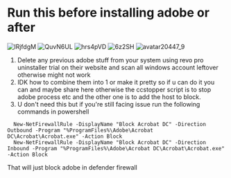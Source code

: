 # Run this before installing adobe or after
![lRjfdgM](https://github.com/deadboy18/Adobe/assets/53135082/0043d051-703f-42c9-bd50-830159b27e54)
![QuvN6UL](https://github.com/deadboy18/Adobe/assets/53135082/179a862b-fbb2-400a-bcc4-dbd971d09a2d)
![hrs4pVD](https://github.com/deadboy18/Adobe/assets/53135082/8923ca2d-93da-4e17-b635-564194f6d9f1)
![6z2SH](https://github.com/deadboy18/Adobe/assets/53135082/037af2bd-81bc-45ae-8789-9ce10bf881d5)
![avatar20447_9](https://github.com/deadboy18/Adobe/assets/53135082/25f5c5d5-e5a4-43ca-8c2a-19b8817b9b2a)


1. Delete any previous adobe stuff from your system using revo pro uninstaller trial on their website and scan all windows account leftover otherwise might not work
2. IDK how to combine them into 1 or make it pretty so if u can do it you can and maybe share here otherwise the ccstopper script is to stop adobe process etc and the other one is to add 
   the host to block.
3. U don't need this but if you're still facing issue run the following commands in powershell
```
  New-NetFirewallRule -DisplayName "Block Acrobat DC" -Direction Outbound -Program "%ProgramFiles%\Adobe\Acrobat DC\Acrobat\Acrobat.exe" -Action Block
  New-NetFirewallRule -DisplayName "Block Acrobat DC" -Direction Inbound -Program "%ProgramFiles%\Adobe\Acrobat DC\Acrobat\Acrobat.exe" -Action Block
```
 That will just block adobe in defender firewall
